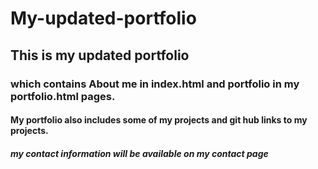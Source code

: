 # My-updated-portfolio
## This is my updated portfolio
### which contains About me in index.html and portfolio in my portfolio.html pages.
#### My portfolio also includes some of my projects and git hub links to my projects.
##### my contact information will be available on my contact page
